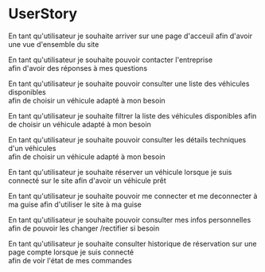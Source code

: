 # UserStory 

En tant qu'utilisateur 
je souhaite arriver sur une page d'acceuil
afin d'avoir une vue d'ensemble du site 

En tant qu'utilisateur 
je souhaite pouvoir contacter l'entreprise  
afin d'avoir des réponses à mes questions

En tant qu'utilisateur 
je souhaite pouvoir consulter une liste des véhicules disponibles  
afin de choisir un véhicule adapté à mon besoin 

En tant qu'utilisateur 
je souhaite filtrer la liste des véhicules disponibles 
afin de choisir un véhicule adapté à mon besoin

En tant qu'utilisateur 
je souhaite pouvoir consulter les détails techniques d'un véhicules  
afin de choisir un véhicule adapté à mon besoin

En tant qu'utilisateur 
je souhaite réserver un véhicule lorsque je suis connecté sur le site
afin d'avoir un véhicule prêt

En tant qu'utilisateur 
je souhaite pouvoir me connecter et me deconnecter à ma guise
afin d'utiliser le site à ma guise

En tant qu'utilisateur 
je souhaite pouvoir consulter mes infos personnelles 
afin de pouvoir les changer /rectifier si besoin 

En tant qu'utilisateur 
je souhaite 
consulter historique de réservation sur une page compte lorsque je suis connecté   
afin de voir l'état de mes commandes
